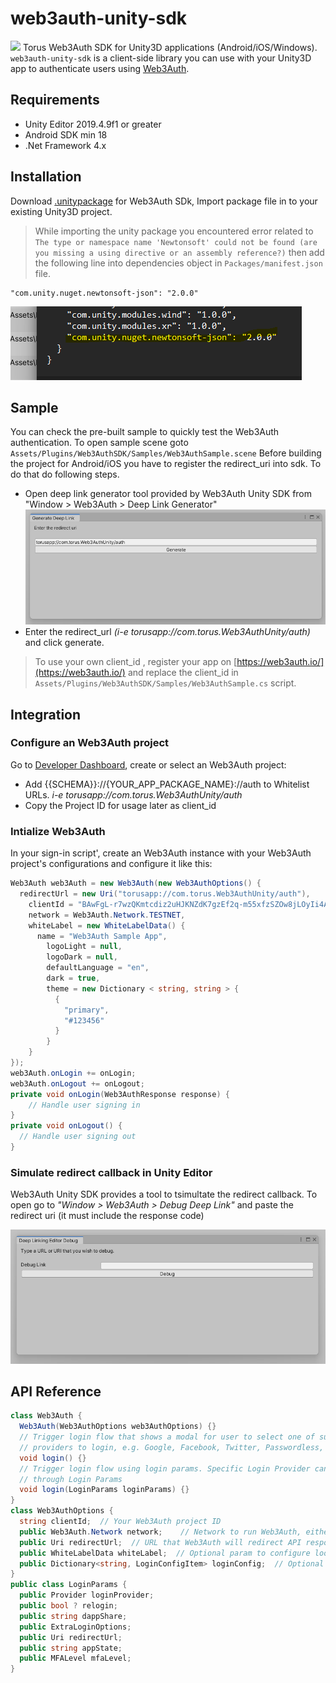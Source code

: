 # web3auth-unity-sdk
[![](https://jitpack.io/v/org.torusresearch/web3auth-unity-sdk.svg)](https://jitpack.io/#org.torusresearch/web3auth-unity-sdk)
Torus Web3Auth SDK for Unity3D applications (Android/iOS/Windows).
`web3auth-unity-sdk` is a client-side library you can use with your Unity3D app to authenticate users using [Web3Auth](https://web3auth.io/).
## Requirements
- Unity Editor 2019.4.9f1 or greater
- Android SDK min 18
- .Net Framework 4.x
## Installation
Download [.unitypackage]() for Web3Auth SDk, Import package file in to your existing Unity3D project.

> While importing the unity package you encountered error related to `The type or namespace name 'Newtonsoft' could not be found (are you missing a using directive or an assembly reference?)` then add the following line into dependencies object in  `Packages/manifest.json` file.
```
"com.unity.nuget.newtonsoft-json": "2.0.0"
```
![Json Dot Net Error](./Images/JsonDotNet%20Error.png)

## Sample
You can check the pre-built sample to quickly test the Web3Auth authentication. To open sample scene goto `Assets/Plugins/Web3AuthSDK/Samples/Web3AuthSample.scene`
Before building the project for Android/iOS you have to register the redirect_uri into sdk. To do that do following steps.
- Open deep link generator tool provided by Web3Auth Unity SDK from "Window > Web3Auth > Deep Link Generator"
![Deep Link Generator](./Images/Deep%20Link%20Generator.png)
- Enter the redirect_url *(i-e torusapp://com.torus.Web3AuthUnity/auth)* and click generate.
> To use your own client_id , register your app on [https://web3auth.io/](https://web3auth.io/) and replace the client_id in `Assets/Plugins/Web3AuthSDK/Samples/Web3AuthSample.cs` script.
## Integration
### Configure an Web3Auth project
Go to [Developer Dashboard](https://dashboard.web3auth.io/), create or select an Web3Auth project:
- Add {{SCHEMA}}://{YOUR_APP_PACKAGE_NAME}://auth to Whitelist URLs. 
*i-e torusapp://com.torus.Web3AuthUnity/auth*
- Copy the Project ID for usage later as client_id
### Intialize Web3Auth
In your sign-in script', create an Web3Auth instance with your Web3Auth project's configurations and configure it like this:
```csharp
Web3Auth web3Auth = new Web3Auth(new Web3AuthOptions() {
  redirectUrl = new Uri("torusapp://com.torus.Web3AuthUnity/auth"),
    clientId = "BAwFgL-r7wzQKmtcdiz2uHJKNZdK7gzEf2q-m55xfzSZOw8jLOyIi4AVvvzaEQO5nv2dFLEmf9LBkF8kaq3aErg",
    network = Web3Auth.Network.TESTNET,
    whiteLabel = new WhiteLabelData() {
      name = "Web3Auth Sample App",
        logoLight = null,
        logoDark = null,
        defaultLanguage = "en",
        dark = true,
        theme = new Dictionary < string, string > {
          {
            "primary",
            "#123456"
          }
        }
    }
});
web3Auth.onLogin += onLogin;
web3Auth.onLogout += onLogout;
private void onLogin(Web3AuthResponse response) {
    // Handle user signing in
}
private void onLogout() {
  // Handle user signing out
}
```

### Simulate redirect callback in Unity Editor
Web3Auth Unity SDK provides a tool to tsimultate the redirect callback. To open go to *"Window > Web3Auth > Debug Deep Link"* and paste the redirect uri (it must include the response code)

![Deep Link Debug](./Images/Deep%20Link%20Debug.png)


## API Reference
```csharp
class Web3Auth {
  Web3Auth(Web3AuthOptions web3AuthOptions) {}
  // Trigger login flow that shows a modal for user to select one of supported
  // providers to login, e.g. Google, Facebook, Twitter, Passwordless, etc
  void login() {}
  // Trigger login flow using login params. Specific Login Provider can be set
  // through Login Params
  void login(LoginParams loginParams) {}
}
class Web3AuthOptions {
  string clientId;  // Your Web3Auth project ID
  public Web3Auth.Network network;    // Network to run Web3Auth, either MAINNET or TESTNET
  public Uri redirectUrl;  // URL that Web3Auth will redirect API responses
  public WhiteLabelData whiteLabel;  // Optional param to configure look
  public Dictionary<string, LoginConfigItem> loginConfig;  // Optional
}
public class LoginParams {
  public Provider loginProvider;
  public bool ? relogin;
  public string dappShare;
  public ExtraLoginOptions;
  public Uri redirectUrl;
  public string appState;
  public MFALevel mfaLevel;
}
```